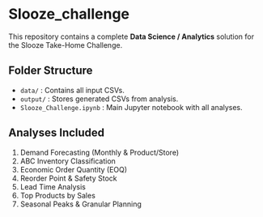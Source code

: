 # Slooze_challenge

This repository contains a complete **Data Science / Analytics** solution for the Slooze Take-Home Challenge.

## Folder Structure
- `data/` : Contains all input CSVs.
- `output/` : Stores generated CSVs from analysis.
- `Slooze_Challenge.ipynb` : Main Jupyter notebook with all analyses.
  

## Analyses Included
1. Demand Forecasting (Monthly & Product/Store)
2. ABC Inventory Classification
3. Economic Order Quantity (EOQ)
4. Reorder Point & Safety Stock
5. Lead Time Analysis
6. Top Products by Sales
7. Seasonal Peaks & Granular Planning
